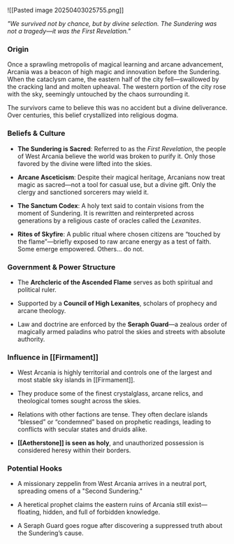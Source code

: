 ![[Pasted image 20250403025755.png]]

_"We survived not by chance, but by divine selection. The Sundering was not a tragedy—it was the First Revelation."_

### Origin

Once a sprawling metropolis of magical learning and arcane advancement, Arcania was a beacon of high magic and innovation before the Sundering. When the cataclysm came, the eastern half of the city fell—swallowed by the cracking land and molten upheaval. The western portion of the city rose with the sky, seemingly untouched by the chaos surrounding it.

The survivors came to believe this was no accident but a divine deliverance. Over centuries, this belief crystallized into religious dogma.

### Beliefs & Culture

- **The Sundering is Sacred**: Referred to as the _First Revelation_, the people of West Arcania believe the world was broken to purify it. Only those favored by the divine were lifted into the skies.
    
- **Arcane Asceticism**: Despite their magical heritage, Arcanians now treat magic as sacred—not a tool for casual use, but a divine gift. Only the clergy and sanctioned sorcerers may wield it.
    
- **The Sanctum Codex**: A holy text said to contain visions from the moment of Sundering. It is rewritten and reinterpreted across generations by a religious caste of oracles called the _Lexanites_.
    
- **Rites of Skyfire**: A public ritual where chosen citizens are “touched by the flame”—briefly exposed to raw arcane energy as a test of faith. Some emerge empowered. Others... do not.
    

### Government & Power Structure

- The **Archcleric of the Ascended Flame** serves as both spiritual and political ruler.
    
- Supported by a **Council of High Lexanites**, scholars of prophecy and arcane theology.
    
- Law and doctrine are enforced by the **Seraph Guard**—a zealous order of magically armed paladins who patrol the skies and streets with absolute authority.
    

### Influence in [[Firmament]]

- West Arcania is highly territorial and controls one of the largest and most stable sky islands in [[Firmament]].
    
- They produce some of the finest crystalglass, arcane relics, and theological tomes sought across the skies.
    
- Relations with other factions are tense. They often declare islands “blessed” or “condemned” based on prophetic readings, leading to conflicts with secular states and druids alike.
    
- **[[Aetherstone]] is seen as holy**, and unauthorized possession is considered heresy within their borders.
    

### Potential Hooks

- A missionary zeppelin from West Arcania arrives in a neutral port, spreading omens of a "Second Sundering."
    
- A heretical prophet claims the eastern ruins of Arcania still exist—floating, hidden, and full of forbidden knowledge.
    
- A Seraph Guard goes rogue after discovering a suppressed truth about the Sundering’s cause.